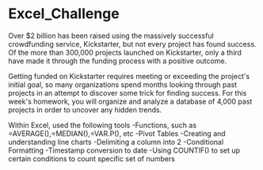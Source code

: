 # Excel_Challenge
Over $2 billion has been raised using the massively successful crowdfunding service, Kickstarter, but not every project has found success. Of the more than 300,000 projects launched on Kickstarter, only a third have made it through the funding process with a positive outcome.

Getting funded on Kickstarter requires meeting or exceeding the project's initial goal, so many organizations spend months looking through past projects in an attempt to discover some trick for finding success. For this week's homework, you will organize and analyze a database of 4,000 past projects in order to uncover any hidden trends.


Within Excel, used the following tools
-Functions, such as =AVERAGE(),=MEDIAN(),=VAR.P(), etc
-Pivot Tables
-Creating and understanding line charts
-Delimiting a column into 2
-Conditional Formatting
-Timestamp conversion to date
-Using COUNTIF() to set up certain conditions to count specific set of numbers
